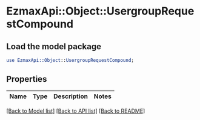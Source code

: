 # EzmaxApi::Object::UsergroupRequestCompound

## Load the model package
```perl
use EzmaxApi::Object::UsergroupRequestCompound;
```

## Properties
Name | Type | Description | Notes
------------ | ------------- | ------------- | -------------

[[Back to Model list]](../README.md#documentation-for-models) [[Back to API list]](../README.md#documentation-for-api-endpoints) [[Back to README]](../README.md)


